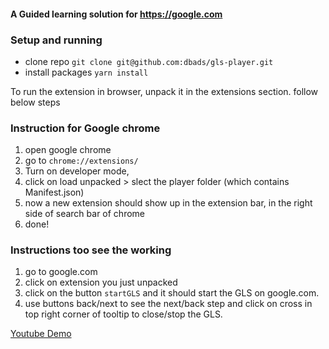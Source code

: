 #### A Guided learning solution for https://google.com

### Setup and running

- clone repo `git clone git@github.com:dbads/gls-player.git`
- install packages `yarn install` <not needed if you just want to try it out>

To run the extension in browser, unpack it in the extensions section. follow below steps

### Instruction for Google chrome

1. open google chrome
2. go to `chrome://extensions/`
3. Turn on developer mode, <see top right corner>
4. click on load unpacked > slect the player folder (which contains Manifest.json)
5. now a new extension should show up in the extension bar, in the right side of search bar of chrome
5. done!

### Instructions too see the working

1. go to google.com
2. click on extension you just unpacked
3. click on the button `startGLS` and it should start the GLS on google.com.
4. use buttons back/next to see the next/back step and click on cross in top right corner of tooltip to close/stop the GLS.

[Youtube Demo](https://youtu.be/LJtsoOWGUTA)
